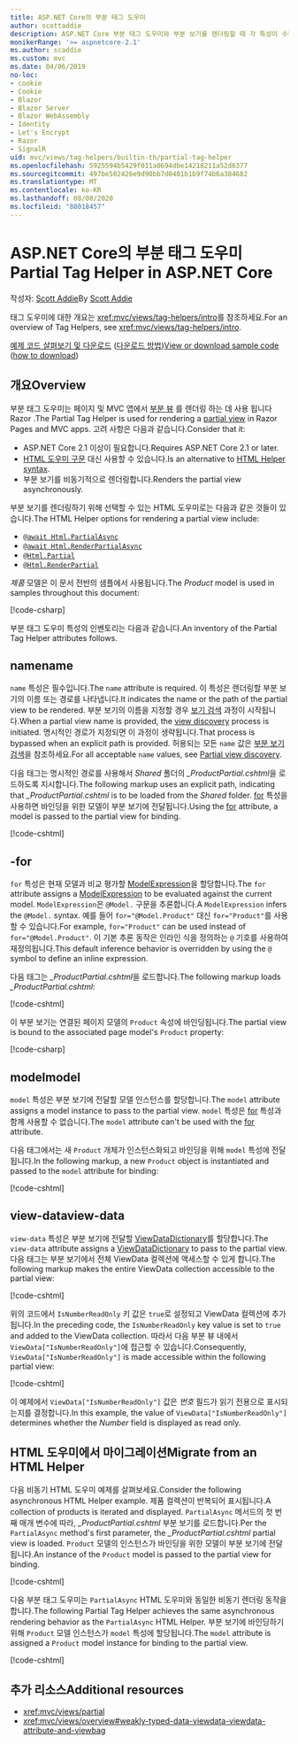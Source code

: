 ```yaml
---
title: ASP.NET Core의 부분 태그 도우미
author: scottaddie
description: ASP.NET Core 부분 태그 도우미와 부분 보기를 렌더링할 때 각 특성이 수행하는 역할을 알아봅니다.
monikerRange: '>= aspnetcore-2.1'
ms.author: scaddie
ms.custom: mvc
ms.date: 04/06/2019
no-loc:
- cookie
- Cookie
- Blazor
- Blazor Server
- Blazor WebAssembly
- Identity
- Let's Encrypt
- Razor
- SignalR
uid: mvc/views/tag-helpers/builtin-th/partial-tag-helper
ms.openlocfilehash: 5925594b5429f011a0694dbe14218211a52d6377
ms.sourcegitcommit: 497be502426e9d90bb7d0401b1b9f74b6a384682
ms.translationtype: MT
ms.contentlocale: ko-KR
ms.lasthandoff: 08/08/2020
ms.locfileid: "88018457"
---
```

# <a name="partial-tag-helper-in-aspnet-core"></a><span data-ttu-id="e865d-103">ASP.NET Core의 부분 태그 도우미</span><span class="sxs-lookup"><span data-stu-id="e865d-103">Partial Tag Helper in ASP.NET Core</span></span>

<span data-ttu-id="e865d-104">작성자: [Scott Addie](https://github.com/scottaddie)</span><span class="sxs-lookup"><span data-stu-id="e865d-104">By [Scott Addie](https://github.com/scottaddie)</span></span>

<span data-ttu-id="e865d-105">태그 도우미에 대한 개요는 <xref:mvc/views/tag-helpers/intro>를 참조하세요.</span><span class="sxs-lookup"><span data-stu-id="e865d-105">For an overview of Tag Helpers, see <xref:mvc/views/tag-helpers/intro>.</span></span>

<span data-ttu-id="e865d-106">[예제 코드 살펴보기 및 다운로드](https://github.com/dotnet/AspNetCore.Docs/tree/master/aspnetcore/mvc/views/tag-helpers/built-in/samples) ([다운로드 방법](xref:index#how-to-download-a-sample))</span><span class="sxs-lookup"><span data-stu-id="e865d-106">[View or download sample code](https://github.com/dotnet/AspNetCore.Docs/tree/master/aspnetcore/mvc/views/tag-helpers/built-in/samples) ([how to download](xref:index#how-to-download-a-sample))</span></span>

## <a name="overview"></a><span data-ttu-id="e865d-107">개요</span><span class="sxs-lookup"><span data-stu-id="e865d-107">Overview</span></span>

<span data-ttu-id="e865d-108">부분 태그 도우미는 페이지 및 MVC 앱에서 [부분 뷰](xref:mvc/views/partial) 를 렌더링 하는 데 사용 됩니다 Razor .</span><span class="sxs-lookup"><span data-stu-id="e865d-108">The Partial Tag Helper is used for rendering a [partial view](xref:mvc/views/partial) in Razor Pages and MVC apps.</span></span> <span data-ttu-id="e865d-109">고려 사항은 다음과 같습니다.</span><span class="sxs-lookup"><span data-stu-id="e865d-109">Consider that it:</span></span>

* <span data-ttu-id="e865d-110">ASP.NET Core 2.1 이상이 필요합니다.</span><span class="sxs-lookup"><span data-stu-id="e865d-110">Requires ASP.NET Core 2.1 or later.</span></span>
* <span data-ttu-id="e865d-111">[HTML 도우미 구문](xref:mvc/views/partial#reference-a-partial-view) 대신 사용할 수 있습니다.</span><span class="sxs-lookup"><span data-stu-id="e865d-111">Is an alternative to [HTML Helper syntax](xref:mvc/views/partial#reference-a-partial-view).</span></span>
* <span data-ttu-id="e865d-112">부분 보기를 비동기적으로 렌더링합니다.</span><span class="sxs-lookup"><span data-stu-id="e865d-112">Renders the partial view asynchronously.</span></span>

<span data-ttu-id="e865d-113">부분 보기를 렌더링하기 위해 선택할 수 있는 HTML 도우미로는 다음과 같은 것들이 있습니다.</span><span class="sxs-lookup"><span data-stu-id="e865d-113">The HTML Helper options for rendering a partial view include:</span></span>

* [`@await Html.PartialAsync`](/dotnet/api/microsoft.aspnetcore.mvc.rendering.htmlhelperpartialextensions.partialasync)
* [`@await Html.RenderPartialAsync`](/dotnet/api/microsoft.aspnetcore.mvc.rendering.htmlhelperpartialextensions.renderpartialasync)
* [`@Html.Partial`](/dotnet/api/microsoft.aspnetcore.mvc.rendering.htmlhelperpartialextensions.partial)
* [`@Html.RenderPartial`](/dotnet/api/microsoft.aspnetcore.mvc.rendering.htmlhelperpartialextensions.renderpartial)

<span data-ttu-id="e865d-114">*제품* 모델은 이 문서 전반의 샘플에서 사용됩니다.</span><span class="sxs-lookup"><span data-stu-id="e865d-114">The *Product* model is used in samples throughout this document:</span></span>

[!code-csharp[](samples/TagHelpersBuiltIn/Models/Product.cs)]

<span data-ttu-id="e865d-115">부분 태그 도우미 특성의 인벤토리는 다음과 같습니다.</span><span class="sxs-lookup"><span data-stu-id="e865d-115">An inventory of the Partial Tag Helper attributes follows.</span></span>

## <a name="name"></a><span data-ttu-id="e865d-116">name</span><span class="sxs-lookup"><span data-stu-id="e865d-116">name</span></span>

<span data-ttu-id="e865d-117">`name` 특성은 필수입니다.</span><span class="sxs-lookup"><span data-stu-id="e865d-117">The `name` attribute is required.</span></span> <span data-ttu-id="e865d-118">이 특성은 렌더링할 부분 보기의 이름 또는 경로를 나타냅니다.</span><span class="sxs-lookup"><span data-stu-id="e865d-118">It indicates the name or the path of the partial view to be rendered.</span></span> <span data-ttu-id="e865d-119">부분 보기의 이름을 지정할 경우 [보기 검색](xref:mvc/views/overview#view-discovery) 과정이 시작됩니다.</span><span class="sxs-lookup"><span data-stu-id="e865d-119">When a partial view name is provided, the [view discovery](xref:mvc/views/overview#view-discovery) process is initiated.</span></span> <span data-ttu-id="e865d-120">명시적인 경로가 지정되면 이 과정이 생략됩니다.</span><span class="sxs-lookup"><span data-stu-id="e865d-120">That process is bypassed when an explicit path is provided.</span></span> <span data-ttu-id="e865d-121">허용되는 모든 `name` 값은 [부분 보기 검색](xref:mvc/views/partial#partial-view-discovery)을 참조하세요.</span><span class="sxs-lookup"><span data-stu-id="e865d-121">For all acceptable `name` values, see [Partial view discovery](xref:mvc/views/partial#partial-view-discovery).</span></span>

<span data-ttu-id="e865d-122">다음 태그는 명시적인 경로를 사용해서 *Shared* 폴더의 *_ProductPartial.cshtml*을 로드하도록 지시합니다.</span><span class="sxs-lookup"><span data-stu-id="e865d-122">The following markup uses an explicit path, indicating that *_ProductPartial.cshtml* is to be loaded from the *Shared* folder.</span></span> <span data-ttu-id="e865d-123">[for](#for) 특성을 사용하면 바인딩을 위한 모델이 부분 보기에 전달됩니다.</span><span class="sxs-lookup"><span data-stu-id="e865d-123">Using the [for](#for) attribute, a model is passed to the partial view for binding.</span></span>

[!code-cshtml[](samples/TagHelpersBuiltIn/Pages/Product.cshtml?name=snippet_Name)]

## <a name="for"></a><span data-ttu-id="e865d-124">-</span><span class="sxs-lookup"><span data-stu-id="e865d-124">for</span></span>

<span data-ttu-id="e865d-125">`for` 특성은 현재 모델과 비교 평가할 [ModelExpression](/dotnet/api/microsoft.aspnetcore.mvc.viewfeatures.modelexpression)을 할당합니다.</span><span class="sxs-lookup"><span data-stu-id="e865d-125">The `for` attribute assigns a [ModelExpression](/dotnet/api/microsoft.aspnetcore.mvc.viewfeatures.modelexpression) to be evaluated against the current model.</span></span> <span data-ttu-id="e865d-126">`ModelExpression`은 `@Model.` 구문을 추론합니다.</span><span class="sxs-lookup"><span data-stu-id="e865d-126">A `ModelExpression` infers the `@Model.` syntax.</span></span> <span data-ttu-id="e865d-127">예를 들어 `for="@Model.Product"` 대신 `for="Product"`를 사용할 수 있습니다.</span><span class="sxs-lookup"><span data-stu-id="e865d-127">For example, `for="Product"` can be used instead of `for="@Model.Product"`.</span></span> <span data-ttu-id="e865d-128">이 기본 추론 동작은 인라인 식을 정의하는 `@` 기호를 사용하여 재정의됩니다.</span><span class="sxs-lookup"><span data-stu-id="e865d-128">This default inference behavior is overridden by using the `@` symbol to define an inline expression.</span></span>

<span data-ttu-id="e865d-129">다음 태그는 *_ProductPartial.cshtml*을 로드합니다.</span><span class="sxs-lookup"><span data-stu-id="e865d-129">The following markup loads *_ProductPartial.cshtml*:</span></span>

[!code-cshtml[](samples/TagHelpersBuiltIn/Pages/Product.cshtml?name=snippet_For)]

<span data-ttu-id="e865d-130">이 부분 보기는 연결된 페이지 모델의 `Product` 속성에 바인딩됩니다.</span><span class="sxs-lookup"><span data-stu-id="e865d-130">The partial view is bound to the associated page model's `Product` property:</span></span>

[!code-csharp[](samples/TagHelpersBuiltIn/Pages/Product.cshtml.cs?highlight=8)]

## <a name="model"></a><span data-ttu-id="e865d-131">model</span><span class="sxs-lookup"><span data-stu-id="e865d-131">model</span></span>

<span data-ttu-id="e865d-132">`model` 특성은 부분 보기에 전달할 모델 인스턴스를 할당합니다.</span><span class="sxs-lookup"><span data-stu-id="e865d-132">The `model` attribute assigns a model instance to pass to the partial view.</span></span> <span data-ttu-id="e865d-133">`model` 특성은 [for](#for) 특성과 함께 사용할 수 없습니다.</span><span class="sxs-lookup"><span data-stu-id="e865d-133">The `model` attribute can't be used with the [for](#for) attribute.</span></span>

<span data-ttu-id="e865d-134">다음 태그에서는 새 `Product` 개체가 인스턴스화되고 바인딩을 위해 `model` 특성에 전달됩니다.</span><span class="sxs-lookup"><span data-stu-id="e865d-134">In the following markup, a new `Product` object is instantiated and passed to the `model` attribute for binding:</span></span>

[!code-cshtml[](samples/TagHelpersBuiltIn/Pages/Product.cshtml?name=snippet_Model)]

## <a name="view-data"></a><span data-ttu-id="e865d-135">view-data</span><span class="sxs-lookup"><span data-stu-id="e865d-135">view-data</span></span>

<span data-ttu-id="e865d-136">`view-data` 특성은 부분 보기에 전달할 [ViewDataDictionary](/dotnet/api/microsoft.aspnetcore.mvc.viewfeatures.viewdatadictionary)를 할당합니다.</span><span class="sxs-lookup"><span data-stu-id="e865d-136">The `view-data` attribute assigns a [ViewDataDictionary](/dotnet/api/microsoft.aspnetcore.mvc.viewfeatures.viewdatadictionary) to pass to the partial view.</span></span> <span data-ttu-id="e865d-137">다음 태그는 부분 보기에서 전체 ViewData 컬렉션에 액세스할 수 있게 합니다.</span><span class="sxs-lookup"><span data-stu-id="e865d-137">The following markup makes the entire ViewData collection accessible to the partial view:</span></span>

[!code-cshtml[](samples/TagHelpersBuiltIn/Pages/Product.cshtml?name=snippet_ViewData&highlight=5-)]

<span data-ttu-id="e865d-138">위의 코드에서 `IsNumberReadOnly` 키 값은 `true`로 설정되고 ViewData 컬렉션에 추가됩니다.</span><span class="sxs-lookup"><span data-stu-id="e865d-138">In the preceding code, the `IsNumberReadOnly` key value is set to `true` and added to the ViewData collection.</span></span> <span data-ttu-id="e865d-139">따라서 다음 부분 뷰 내에서 `ViewData["IsNumberReadOnly"]`에 접근할 수 있습니다.</span><span class="sxs-lookup"><span data-stu-id="e865d-139">Consequently, `ViewData["IsNumberReadOnly"]` is made accessible within the following partial view:</span></span>

[!code-cshtml[](samples/TagHelpersBuiltIn/Pages/Shared/_ProductViewDataPartial.cshtml?highlight=5)]

<span data-ttu-id="e865d-140">이 예제에서 `ViewData["IsNumberReadOnly"]` 값은 *번호* 필드가 읽기 전용으로 표시되는지를 결정합니다.</span><span class="sxs-lookup"><span data-stu-id="e865d-140">In this example, the value of `ViewData["IsNumberReadOnly"]` determines whether the *Number* field is displayed as read only.</span></span>

## <a name="migrate-from-an-html-helper"></a><span data-ttu-id="e865d-141">HTML 도우미에서 마이그레이션</span><span class="sxs-lookup"><span data-stu-id="e865d-141">Migrate from an HTML Helper</span></span>

<span data-ttu-id="e865d-142">다음 비동기 HTML 도우미 예제를 살펴보세요.</span><span class="sxs-lookup"><span data-stu-id="e865d-142">Consider the following asynchronous HTML Helper example.</span></span> <span data-ttu-id="e865d-143">제품 컬렉션이 반복되어 표시됩니다.</span><span class="sxs-lookup"><span data-stu-id="e865d-143">A collection of products is iterated and displayed.</span></span> <span data-ttu-id="e865d-144">`PartialAsync` 메서드의 첫 번째 매개 변수에 따라, *_ProductPartial.cshtml* 부분 보기를 로드합니다.</span><span class="sxs-lookup"><span data-stu-id="e865d-144">Per the `PartialAsync` method's first parameter, the *_ProductPartial.cshtml* partial view is loaded.</span></span> <span data-ttu-id="e865d-145">`Product` 모델의 인스턴스가 바인딩을 위한 모델이 부분 보기에 전달됩니다.</span><span class="sxs-lookup"><span data-stu-id="e865d-145">An instance of the `Product` model is passed to the partial view for binding.</span></span>

[!code-cshtml[](samples/TagHelpersBuiltIn/Pages/Products.cshtml?name=snippet_HtmlHelper&highlight=3)]

<span data-ttu-id="e865d-146">다음 부분 태그 도우미는 `PartialAsync` HTML 도우미와 동일한 비동기 렌더링 동작을 합니다.</span><span class="sxs-lookup"><span data-stu-id="e865d-146">The following Partial Tag Helper achieves the same asynchronous rendering behavior as the `PartialAsync` HTML Helper.</span></span> <span data-ttu-id="e865d-147">부분 보기에 바인딩하기 위해 `Product` 모델 인스턴스가 `model` 특성에 할당됩니다.</span><span class="sxs-lookup"><span data-stu-id="e865d-147">The `model` attribute is assigned a `Product` model instance for binding to the partial view.</span></span>

[!code-cshtml[](samples/TagHelpersBuiltIn/Pages/Products.cshtml?name=snippet_TagHelper&highlight=3)]

## <a name="additional-resources"></a><span data-ttu-id="e865d-148">추가 리소스</span><span class="sxs-lookup"><span data-stu-id="e865d-148">Additional resources</span></span>

* <xref:mvc/views/partial>
* <xref:mvc/views/overview#weakly-typed-data-viewdata-viewdata-attribute-and-viewbag>

